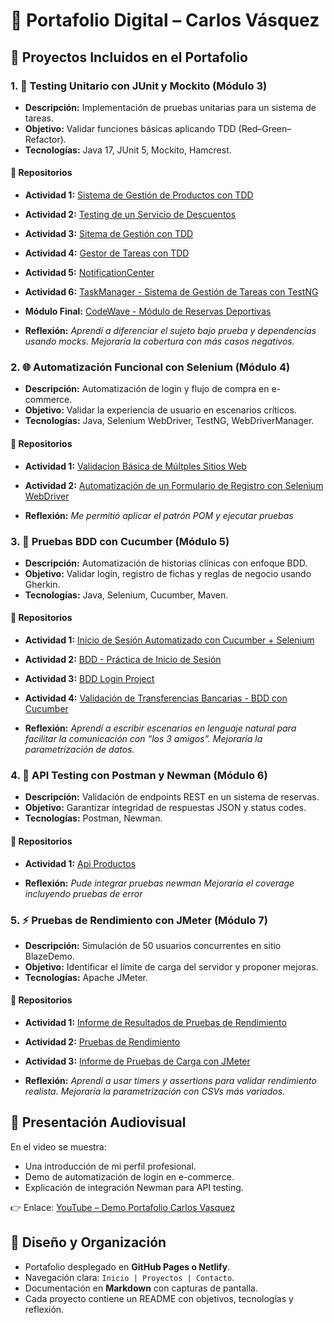 # 📂 Portafolio Digital – Carlos Vásquez

## 🚀 Proyectos Incluidos en el Portafolio

### 1. 🧪 Testing Unitario con JUnit y Mockito (Módulo 3)

* **Descripción:** Implementación de pruebas unitarias para un sistema de tareas.  
* **Objetivo:** Validar funciones básicas aplicando TDD (Red–Green–Refactor).  
* **Tecnologías:** Java 17, JUnit 5, Mockito, Hamcrest.  

#### 📌 Repositorios  
- **Actividad 1:** [Sistema de Gestión de Productos con TDD](https://github.com/kenkairon/Modulo3-Sesion1-Actividad1-SistemaGestionProductosTDD)  

- **Actividad 2:** [Testing de un Servicio de Descuentos](https://github.com/kenkairon/TestingDescuentoEquipo4/tree/main)  

- **Actividad 3:** [Sitema de Gestión con TDD](https://github.com/kenkairon/Modulo3-Sesion2-Actividad3-SistemaGestionProductosTDD)

- **Actividad 4:** [Gestor de Tareas con TDD](https://github.com/kenkairon/Modulo3-Activida4-NombreApellido-Grupo4)

- **Actividad 5:** [NotificationCenter](https://github.com/kenkairon/Modulo3-Activida5-Carlos-Vasquez)

- **Actividad 6:** [TaskManager - Sistema de Gestión de Tareas con TestNG](https://github.com/kenkairon/Modulo3-Activida6-NombreApellido-Grupo4)

- **Módulo Final:** [CodeWave - Módulo de Reservas Deportivas](https://github.com/kenkairon/EvaluacionModular3Nombre-ApellidoGrupo4)

* **Reflexión:** *Aprendí a diferenciar el sujeto bajo prueba y dependencias usando mocks. Mejoraría la cobertura con más casos negativos.*

### 2. 🌐 Automatización Funcional con Selenium (Módulo 4)

* **Descripción:** Automatización de login y flujo de compra en e-commerce.
* **Objetivo:** Validar la experiencia de usuario en escenarios críticos.
* **Tecnologías:** Java, Selenium WebDriver, TestNG, WebDriverManager.

#### 📌 Repositorios  
* **Actividad 1:** [Validacion Básica de Múltples Sitios Web](https://github.com/kenkairon/Modulo4-Actividad1-CarlosVasquez)

* **Actividad 2:** [Automatización de un Formulario de Registro con Selenium WebDriver](https://github.com/kenkairon/modulo4Actividad4CarlosVasquez)



* **Reflexión:** *Me permitió aplicar el patrón POM y ejecutar pruebas*

### 3. 📖 Pruebas BDD con Cucumber (Módulo 5)

* **Descripción:** Automatización de historias clínicas con enfoque BDD.
* **Objetivo:** Validar login, registro de fichas y reglas de negocio usando Gherkin.
* **Tecnologías:** Java, Selenium, Cucumber, Maven.
#### 📌 Repositorios  
* **Actividad 1:** [Inicio de Sesión Automatizado con Cucumber + Selenium](https://github.com/kenkairon/kenkairon-Activida1-Modulo5-Carlos-Vasquez-Act1)

* **Actividad 2:** [BDD - Práctica de Inicio de Sesión](https://github.com/kenkairon/Actividad2-Modulo5-Carlos-Vasquez)

* **Actividad 3:** [BDD Login Project](https://github.com/kenkairon/Actividad3-Modulo5-Carlos-Vasquez)

* **Actividad 4:** [Validación de Transferencias Bancarias - BDD con Cucumber](https://github.com/kenkairon/Actividad5-Modulo5-Carlos-Vasquez)

* **Reflexión:** *Aprendí a escribir escenarios en lenguaje natural para facilitar la comunicación con “los 3 amigos”. Mejoraría la parametrización de datos.*

### 4. 🔌 API Testing con Postman y Newman (Módulo 6)

* **Descripción:** Validación de endpoints REST en un sistema de reservas.
* **Objetivo:** Garantizar integridad de respuestas JSON y status codes.
* **Tecnologías:** Postman, Newman.
#### 📌 Repositorios  
* **Actividad 1:** [Api Productos](https://github.com/kenkairon/Modulo6-Api-Productos)

* **Reflexión:** *Pude integrar pruebas newman Mejoraría el coverage incluyendo pruebas de error*


### 5. ⚡ Pruebas de Rendimiento con JMeter (Módulo 7)

* **Descripción:** Simulación de 50 usuarios concurrentes en sitio BlazeDemo.
* **Objetivo:** Identificar el límite de carga del servidor y proponer mejoras.
* **Tecnologías:** Apache JMeter.
#### 📌 Repositorios  
* **Actividad 1:** [ Informe de Resultados de Pruebas de Rendimiento](https://github.com/kenkairon/Modulo7-Actividad1-CarlosVasquez)

* **Actividad 2:** [Pruebas de Rendimiento](https://github.com/kenkairon/Modulo7-Actividad2-NombreApellido-Grupo4)

* **Actividad 3:** [ Informe de Pruebas de Carga con JMeter](https://github.com/kenkairon/Modulo7-Actividad4-NombreApellido-Grupo4)
* **Reflexión:** *Aprendí a usar timers y assertions para validar rendimiento realista. Mejoraría la parametrización con CSVs más variados.*

## 🎥 Presentación Audiovisual

En el video se muestra:

* Una introducción de mi perfil profesional.
* Demo de automatización de login en e-commerce.
* Explicación de integración Newman para API testing.

👉 Enlace: [YouTube – Demo Portafolio Carlos Vasquez](https://www.youtube.com/@rolo084)


## 🎨 Diseño y Organización

* Portafolio desplegado en **GitHub Pages o Netlify**.
* Navegación clara: `Inicio | Proyectos | Contacto`.
* Documentación en **Markdown** con capturas de pantalla.
* Cada proyecto contiene un README con objetivos, tecnologías y reflexión.
